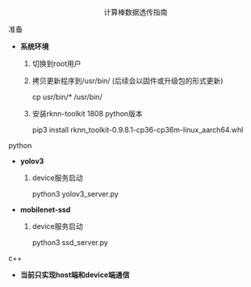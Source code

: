 <center>计算棒数据透传指南</center>


准备

   - **系统环境**
	
		1. 切换到root用户
		2. 拷贝更新程序到/usr/bin/ (后续会以固件或升级包的形式更新)
		
			cp usr/bin/* /usr/bin/
		3. 安装rknn-toolkit 1808 python版本
		
			pip3 install rknn_toolkit-0.9.8.1-cp36-cp36m-linux_aarch64.whl

python
   
   - **yolov3**
   
		1. device服务启动
		
			python3 yolov3_server.py 

   - **mobilenet-ssd**

		1. device服务启动
		
			python3 ssd_server.py


c++  

   - **当前只实现host端和device端通信**
